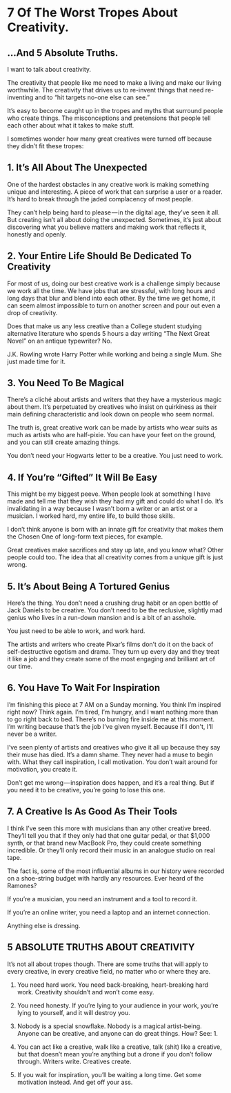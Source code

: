 # 7 Of The Worst Tropes About Creativity.

## …And 5 Absolute Truths.

I want to talk about creativity.

The creativity that people like me need to make a living and make our living worthwhile. The creativity that drives us to re-invent things that need re-inventing and to “hit targets no-one else can see.”

It’s easy to become caught up in the tropes and myths that surround people who create things. The misconceptions and pretensions that people tell each other about what it takes to make stuff.

I sometimes wonder how many great creatives were turned off because they didn’t fit these tropes:

## 1. It’s All About The Unexpected

One of the hardest obstacles in any creative work is making something unique and interesting. A piece of work that can surprise a user or a reader. It’s hard to break through the jaded complacency of most people.

They can’t help being hard to please — in the digital age, they’ve seen it all.
But creating isn’t all about doing the unexpected. Sometimes, it’s just about discovering what you believe matters and making work that reflects it, honestly and openly.

## 2. Your Entire Life Should Be Dedicated To Creativity

For most of us, doing our best creative work is a challenge simply because we work all the time. We have jobs that are stressful, with long hours and long days that blur and blend into each other. By the time we get home, it can seem almost impossible to turn on another screen and pour out even a drop of creativity.

Does that make us any less creative than a College student studying alternative literature who spends 5 hours a day writing “The Next Great Novel” on an antique typewriter? No.

J.K. Rowling wrote Harry Potter while working and being a single Mum. She just made time for it.

## 3. You Need To Be Magical

There’s a cliché about artists and writers that they have a mysterious magic about them. It’s perpetuated by creatives who insist on quirkiness as their main defining characteristic and look down on people who seem normal.

The truth is, great creative work can be made by artists who wear suits as much as artists who are half-pixie. You can have your feet on the ground, and you can still create amazing things.

You don’t need your Hogwarts letter to be a creative. You just need to work.

## 4. If You’re “Gifted” It Will Be Easy

This might be my biggest peeve. When people look at something I have made and tell me that they wish they had my gift and could do what I do. It’s invalidating in a way because I wasn’t born a writer or an artist or a musician. I worked hard, my entire life, to build those skills.

I don’t think anyone is born with an innate gift for creativity that makes them the Chosen One of long-form text pieces, for example.

Great creatives make sacrifices and stay up late, and you know what? Other people could too. The idea that all creativity comes from a unique gift is just wrong.

## 5. It’s About Being A Tortured Genius

Here’s the thing. You don’t need a crushing drug habit or an open bottle of Jack Daniels to be creative. You don’t need to be the reclusive, slightly mad genius who lives in a run-down mansion and is a bit of an asshole.

You just need to be able to work, and work hard.

The artists and writers who create Pixar’s films don’t do it on the back of self-destructive egotism and drama. They turn up every day and they treat it like a job and they create some of the most engaging and brilliant art of our time.

## 6. You Have To Wait For Inspiration

I’m finishing this piece at 7 AM on a Sunday morning. You think I’m inspired right now? Think again. I’m tired, I’m hungry, and I want nothing more than to go right back to bed. There’s no burning fire inside me at this moment. I’m writing because that’s the job I’ve given myself. Because if I don't, I’ll never be a writer.

I’ve seen plenty of artists and creatives who give it all up because they say their muse has died. It’s a damn shame. They never had a muse to begin with. What they call inspiration, I call motivation. You don’t wait around for motivation, you create it.

Don’t get me wrong — inspiration does happen, and it’s a real thing. But if you need it to be creative, you’re going to lose this one.

## 7. A Creative Is As Good As Their Tools

I think I’ve seen this more with musicians than any other creative breed. They’ll tell you that if they only had that one guitar pedal, or that $1,000 synth, or that brand new MacBook Pro, they could create something incredible. Or they’ll only record their music in an analogue studio on real tape.

The fact is, some of the most influential albums in our history were recorded on a shoe-string budget with hardly any resources. Ever heard of the Ramones?

If you’re a musician, you need an instrument and a tool to record it.

If you’re an online writer, you need a laptop and an internet connection.

Anything else is dressing.

## 5 ABSOLUTE TRUTHS ABOUT CREATIVITY

It’s not all about tropes though. There are some truths that will apply to every creative, in every creative field, no matter who or where they are.

1. You need hard work. You need back-breaking, heart-breaking hard work. Creativity shouldn’t and won’t come easy.

2. You need honesty. If you’re lying to your audience in your work, you’re lying to yourself, and it will destroy you.

3. Nobody is a special snowflake. Nobody is a magical artist-being. Anyone can be creative, and anyone can do great things. How? See: 1.

4. You can act like a creative, walk like a creative, talk (shit) like a creative, but that doesn’t mean you’re anything but a drone if you don’t follow through. Writers write. Creatives create.

5. If you wait for inspiration, you’ll be waiting a long time. Get some motivation instead. And get off your ass.
